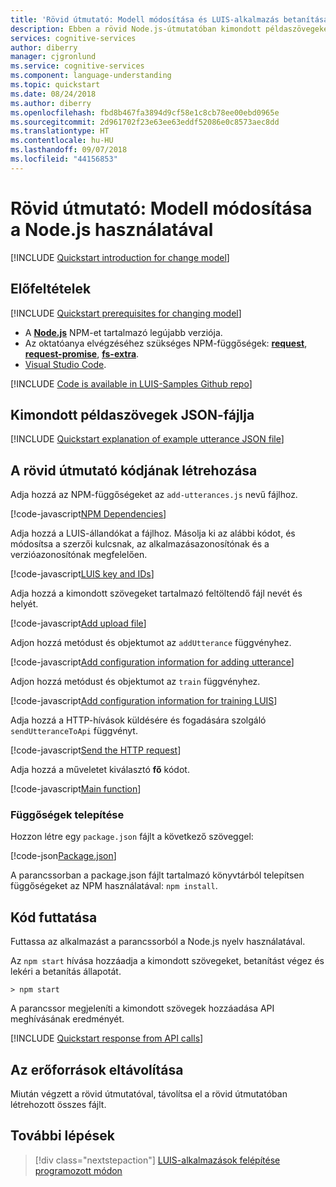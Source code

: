 ```yaml
---
title: 'Rövid útmutató: Modell módosítása és LUIS-alkalmazás betanítása Node.js használatával – Azure Cognitive Services | Microsoft Docs'
description: Ebben a rövid Node.js-útmutatóban kimondott példaszövegeket ad egy otthonautomatizálási alkalmazáshoz, és betanítja az alkalmazást. A kimondott példaszövegek szándékhoz rendelt beszélgetésre szánt felhasználói szövegek. A szándékok kimondott példaszövegeinek megadásával megtanítja a LUIS-t arra, hogy milyen típusú felhasználói szöveg mely szándékhoz tartozik.
services: cognitive-services
author: diberry
manager: cjgronlund
ms.service: cognitive-services
ms.component: language-understanding
ms.topic: quickstart
ms.date: 08/24/2018
ms.author: diberry
ms.openlocfilehash: fbd8b467fa3894d9cf58e1c8cb78ee00ebd0965e
ms.sourcegitcommit: 2d961702f23e63ee63eddf52086e0c8573aec8dd
ms.translationtype: HT
ms.contentlocale: hu-HU
ms.lasthandoff: 09/07/2018
ms.locfileid: "44156853"
---
```

# <a name="quickstart-change-model-using-nodejs"></a>Rövid útmutató: Modell módosítása a Node.js használatával

[!INCLUDE [Quickstart introduction for change model](../../../includes/cognitive-services-luis-qs-endpoint-intro-para.md)]

## <a name="prerequisites"></a>Előfeltételek

[!INCLUDE [Quickstart prerequisites for changing model](../../../includes/cognitive-services-luis-qs-change-model-prereq.md)]
* A [**Node.js**](https://nodejs.org/en/download/) NPM-et tartalmazó legújabb verziója.
* Az oktatóanya elvégzéséhez szükséges NPM-függőségek: [**request**](https://www.npmjs.com/package/request), [**request-promise**](https://www.npmjs.com/package/request-promise), [**fs-extra**](https://www.npmjs.com/package/fs-extra).  
* [Visual Studio Code](https://code.visualstudio.com/).

[!INCLUDE [Code is available in LUIS-Samples Github repo](../../../includes/cognitive-services-luis-qs-change-model-luis-repo-note.md)]

## <a name="example-utterances-json-file"></a>Kimondott példaszövegek JSON-fájlja

[!INCLUDE [Quickstart explanation of example utterance JSON file](../../../includes/cognitive-services-luis-qs-change-model-json-ex-utt.md)]

## <a name="create-quickstart-code"></a>A rövid útmutató kódjának létrehozása 

Adja hozzá az NPM-függőségeket az `add-utterances.js` nevű fájlhoz.

   [!code-javascript[NPM Dependencies](~/samples-luis/documentation-samples/quickstarts/change-model/node/add-utterances.js?range=8-11 "NPM Dependencies")]

Adja hozzá a LUIS-állandókat a fájlhoz. Másolja ki az alábbi kódot, és módosítsa a szerzői kulcsnak, az alkalmazásazonosítónak és a verzióazonosítónak megfelelően.

   [!code-javascript[LUIS key and IDs](~/samples-luis/documentation-samples/quickstarts/change-model/node/add-utterances.js?range=13-22 "LUIS key and IDs")]

Adja hozzá a kimondott szövegeket tartalmazó feltöltendő fájl nevét és helyét. 

   [!code-javascript[Add upload file](~/samples-luis/documentation-samples/quickstarts/change-model/node/add-utterances.js?range=24-26 "Add upload file")]

Adjon hozzá metódust és objektumot az `addUtterance` függvényhez.

   [!code-javascript[Add configuration information for adding utterance](~/samples-luis/documentation-samples/quickstarts/change-model/node/add-utterances.js?range=28-67 "Add configuration information for adding utterance")]

Adjon hozzá metódust és objektumot az `train` függvényhez.

   [!code-javascript[Add configuration information for training LUIS](~/samples-luis/documentation-samples/quickstarts/change-model/node/add-utterances.js?range=69-101 "Add configuration information for training LUIS")]

Adja hozzá a HTTP-hívások küldésére és fogadására szolgáló `sendUtteranceToApi` függvényt. 

   [!code-javascript[Send the HTTP request](~/samples-luis/documentation-samples/quickstarts/change-model/node/add-utterances.js?range=103-119 "Send the HTTP request")]

Adja hozzá a műveletet kiválasztó **fő** kódot.

   [!code-javascript[Main function](~/samples-luis/documentation-samples/quickstarts/change-model/node/add-utterances.js?range=121-143 "Main function")]

### <a name="install-dependencies"></a>Függőségek telepítése

Hozzon létre egy `package.json` fájlt a következő szöveggel:

   [!code-json[Package.json](~/samples-luis/documentation-samples/quickstarts/change-model/node/package.json "Package.json")]

A parancssorban a package.json fájlt tartalmazó könyvtárból telepítsen függőségeket az NPM használatával: `npm install`.

## <a name="run-code"></a>Kód futtatása

Futtassa az alkalmazást a parancssorból a Node.js nyelv használatával.

Az `npm start` hívása hozzáadja a kimondott szövegeket, betanítást végez és lekéri a betanítás állapotát.

```CMD
> npm start 
```

A parancssor megjeleníti a kimondott szövegek hozzáadása API meghívásának eredményét. 

[!INCLUDE [Quickstart response from API calls](../../../includes/cognitive-services-luis-qs-change-model-json-results.md)]


## <a name="clean-up-resources"></a>Az erőforrások eltávolítása

Miután végzett a rövid útmutatóval, távolítsa el a rövid útmutatóban létrehozott összes fájlt. 

## <a name="next-steps"></a>További lépések
> [!div class="nextstepaction"] 
> [LUIS-alkalmazások felépítése programozott módon](luis-tutorial-node-import-utterances-csv.md)